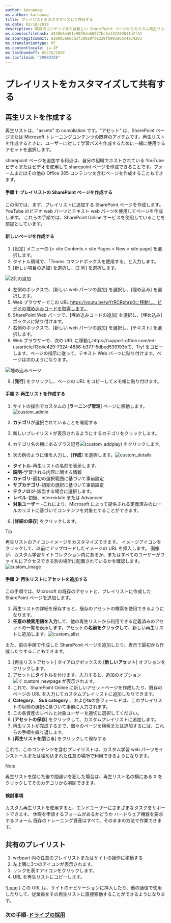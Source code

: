```yaml
---
author: karuanag
ms.author: karuanag
title: プレイリストをカスタマイズして共有する
ms.date: 02/10/2019
description: 既存のコンテンツまたは新しい SharePoint ページからカスタム再生リストを作成する
ms.openlocfilehash: d330b6e401c9020eb68877bc8a132350811a2f31
ms.sourcegitcommit: e10085e60ca3f38029fde229fb093e6bc4a34203
ms.translationtype: MT
ms.contentlocale: ja-JP
ms.lasthandoff: 02/25/2019
ms.locfileid: "29989728"
---
```

# <a name="customize-and-share-playlists"></a>プレイリストをカスタマイズして共有する

## <a name="create-a-playlist"></a>再生リストを作成する

再生リストは、"assets" の compliation です。"アセット" は、SharePoint ページまたは Microsoft トレーニングコンテンツの既存のアイテムです。再生リストを作成するときに、ユーザーに対して学習パスを作成するために一緒に使用するアセットを選択します。  

sharepoint ページを追加する利点は、自分の組織でホストされている YouTube ビデオまたはビデオを使用して sharepoint ページを作成できることです。フォームまたはその他の Office 365 コンテンツを含むページを作成することもできます。  

#### <a name="step-1-create-a-sharepoint-page-for-your-playlist"></a>手順 1: プレイリストの SharePoint ページを作成する
この例では、まず、プレイリストに追加する SharePoint ページを作成します。YouTube のビデオ web パーツとテキスト web パーツを使用してページを作成します。 これらの手順では、SharePoint Online サービスを使用していることを前提としています。 

#### <a name="create-a-new-page"></a>新しいページを作成する
1.  [設定] メニューの [> site Contents > site Pages > New > site page] を選択します。
2.  タイトル領域で、「Teams コマンドボックスを使用する」と入力します。
3.  [新しい項目の追加] を選択し、[2 列] を選択します。

![2列の追加](media/clo365addtwocolumn.png)

4.  左側のボックスで、[新しい web パーツの追加] を選択し、[埋め込み] を選択します。 
5.  Web ブラウザーでこの URL https://youtu.be/wYrRCRphrp0に移動し、ビデオの埋め込みコードを取得します。 
6.  SharePoint Web パーツで、[埋め込みコードの追加] を選択し、[埋め込み] ボックスに貼り付けます。 
7.  右側のボックスで、[新しい web パーツの追加] を選択し、[テキスト] を選択します。 
8.  Web ブラウザーで、次の URL に移動しhttps://support.office.com/en-us/article/13c4e429-7324-4886-b377-5dbed539193bて、Try! をコピーします。ページの指示に従って、テキスト Web パーツに貼り付けます。ページは次のようになります。 

![埋め込みページ](media/clo365teamscommandbox.png)

9.  [**発行**] をクリックし、ページの URL をコピーしてメモ帳に貼り付けます。

#### <a name="step-2-create-the-playlist"></a>手順 2: 再生リストを作成する

1. サイトの操作でカスタムの [**ラーニング管理**] ページに移動します。![custom_admin](media/custom_admin.png)
1. **カテゴリ**が選択されていることを確認する 
1. 新しいプレイリストが表示されるようにするカテゴリをクリックします。
1. カテゴリ名の横にあるプラス記号![(custom_addplay) をクリックします。](media/custom_addplay.png)

1. 次の例のように値を入力し、[**作成**] を選択します。![custom_details](media/custom_details.png)
- **タイトル**-再生リストの名前を表示します。
- **説明**-学習される内容に関する情報
- **カテゴリ**-最初の選択範囲に基づいて事前設定
- **サブカテゴリ**-初期の選択に基づいて事前設定
- **テクノロジ**-該当する場合に選択します。
- **レベル**-初級、intermidate または Advanced
- **対象ユーザー** -これにより、Microsoft によって提供される定義済みのロールのリストに基づいてコンテンツを対象とすることができます。

6. [**詳細の保存**] をクリックします。

> [!TIP]
> 再生リストのアイコンイメージをカスタマイズできます。 イメージアイコンをクリックして、以前にアップロードしたイメージの URL を挿入します。 画像が、カスタム学習サイトコレクション内にあるか、またはすべてのユーザーがファイルにアクセスできる別の場所に配置されているかを確認します。  
![custom_image](media/custom_image.png)

#### <a name="step-3-add-assets-to-the-playlist"></a>手順 3: 再生リストにアセットを追加する
この手順では、Microsoft の既存のアセットと、プレイリストに作成した SharePoint ページを追加します。 

1. 再生リストの詳細を保存すると、既存のアセットの検索を使用できるようになります。
1. **任意の検索用語を入力**して、他の再生リストから利用できる定義済みのアセットの一覧を表示します。アセットの**名前をクリックし**て、新しい再生リストに追加します。![custom_slist](media/custom_slist.png)

また、前の手順で作成した SharePoint ページを追加したり、表示で最初から作成したりすることもできます。

1. [再生リストアセット] ダイアログボックスの [**新しいアセット**] オプションをクリックします。
1. アセットに**タイトル**を付けます。入力すると、追加のオプション![で custom_newpage が表示されます。](media/custom_newpage.png)
1. これで、SharePoint Online に新しいアセットページを作成したり、既存のページの URL を入力してカスタムプレイリストに追加したりできます。 
1. **Category**、 **Sub category** 、および**ts**の各フィールドは、このプレイリストの以前の選択に基づいて事前に入力されます。
1. この各資産のレベルと対象ユーザーを適切に選択してください。  
1. [**アセットの保存**] をクリックして、カスタムプレイリストに追加します。
1. 再生リストが完成するまで、個々のページを検索または追加するには、これらの手順を繰り返します。 
1. [**再生リストを閉じる**] をクリックして保存する

これで、このコンテンツを含むプレイリストは、カスタム学習 web パーツをインストールまたは埋め込まれた任意の場所で利用できるようになります。 

> [!NOTE]
> 再生リストを閉じた後で間違いを犯した場合は、再生リスト名の横にある X をクリックしてそのカテゴリから削除できます。  

#### <a name="things-to-think-about"></a>検討事項

カスタム再生リストを使用すると、エンドユーザーにさまざまなタスクをサポートできます。 休暇を申請するフォームがあるかどうか ハードウェア機器を要求するフォーム 既存のトレーニング資産はすべて、そのままの方法で作業できます。  

## <a name="share-playlists"></a>共有のプレイリスト

1. webpart 内の任意のプレイリストまたはサイトの操作に移動する
1. 左上隅に3つのアイコンが表示されます。
1. リンクを表すアイコンをクリックします。
1. URL を再生リストにコピーします。

![[.png](media/share.png) ] この URL は、サイトのナビゲーションに挿入したり、他の通信で使用したりして、従業員をその再生リストに直接移動することができるようになります。 

### <a name="next-steps---drive-adoptiondriveadoptionmd"></a>次の手順-[ドライブの採用](driveadoption.md)
